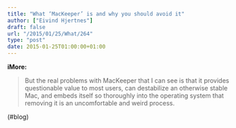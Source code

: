 ```yaml
---
title: "What ‘MacKeeper’ is and why you should avoid it"
author: ["Eivind Hjertnes"]
draft: false
url: "/2015/01/25/What/264"
type: "post"
date: 2015-01-25T01:00:00+01:00
---
```


**iMore:**

> But the real problems with MacKeeper that I can see is that it
> provides questionable value to most users, can destabilize an
> otherwise stable Mac, and embeds itself so thoroughly into the
> operating system that removing it is an uncomfortable and weird
> process.

(#blog)
